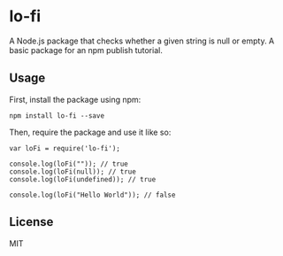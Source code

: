 # lo-fi

A Node.js package that checks whether a given string is null or empty. A basic package for an npm publish tutorial.

## Usage

First, install the package using npm:

    npm install lo-fi --save

Then, require the package and use it like so:

    var loFi = require('lo-fi');

    console.log(loFi("")); // true
    console.log(loFi(null)); // true
    console.log(loFi(undefined)); // true

    console.log(loFi("Hello World")); // false

## License

MIT